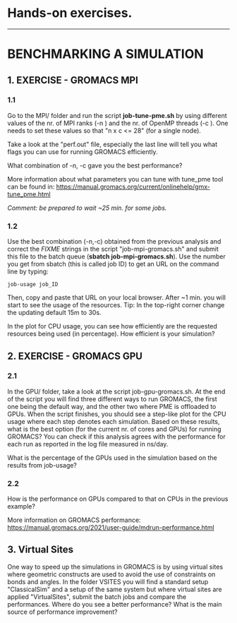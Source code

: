 # Hands-on exercises. 

---
# BENCHMARKING A SIMULATION

## 1. EXERCISE - GROMACS MPI 

### 1.1

Go to the MPI/ folder and run the script **job-tune-pme.sh** by using different values 
of the nr. of MPI ranks (-n ) and the nr. of OpenMP threads (-c ). One needs to
set these values so that "n x c <= 28" (for a single node).

Take a look at the "perf.out" file, especially the last line will tell you what flags
you can use for running GROMACS efficiently.

What combination of -n, -c gave you the best performance?

More information about what parameters you can tune with tune_pme tool can be found
in: https://manual.gromacs.org/current/onlinehelp/gmx-tune_pme.html

*Comment: be prepared to wait ~25 min. for some jobs.* 

### 1.2

Use the best combination (-n,-c) obtained from the previous analysis and correct the
*FIXME* strings in the script "job-mpi-gromacs.sh" and submit this file to the batch
queue (**sbatch job-mpi-gromacs.sh**). Use the number you get from sbatch (this is 
called job ID) to get an URL on the command line by typing:  

```
job-usage job_ID
```

Then, copy and paste that URL on your local browser. After ~1 min. you will start
to see the usage of the resources. Tip: In the top-right corner change the updating
default 15m to 30s.

In the plot for CPU usage, you can see how efficiently are the requested resources
being used (in percentage). How efficient is your simulation?

## 2. EXERCISE - GROMACS GPU

### 2.1

In the GPU/ folder, take a look at the script job-gpu-gromacs.sh. At the end of the
script you will find three different ways to run GROMACS, the first one being the
default way, and the other two where PME is offloaded to GPUs.  When the script finishes, you should see a step-like plot for
the CPU usage where each step denotes each simulation. Based on these results, what
is the best option (for the current nr. of cores and GPUs) for running GROMACS?
You can check if this analysis agrees with the performance for each run as reported
in the log file measured in ns/day.

What is the percentage of the GPUs used in the simulation based on the results from
job-usage?

### 2.2
How is the performance on GPUs compared to that on CPUs in the previous example?

More information on GROMACS performance:
  https://manual.gromacs.org/2021/user-guide/mdrun-performance.html


## 3. Virtual Sites

One way to speed up the simulations in GROMACS is by using virtual sites where geometric
constructs are used to avoid the use of constraints on bonds and angles. In the folder
VSITES you will find a standard setup "ClassicalSim" and a setup of the same system
but where virtual sites are applied "VirtualSites", submit the batch jobs and compare
the performances. Where do you see a better performance? What is the main source of
performance improvement?
